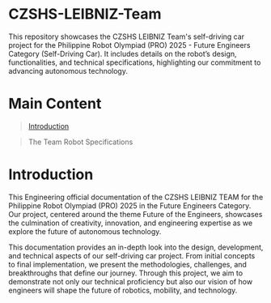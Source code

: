 # CZSHS-LEIBNIZ-Team
This repository showcases the CZSHS LEIBNIZ Team's self-driving car project for the Philippine Robot Olympiad (PRO) 2025 - Future Engineers Category (Self-Driving Car). It includes details on the robot’s design, functionalities, and technical specifications, highlighting our commitment to advancing autonomous technology. 

# Main Content
>[Introduction](https://github.com/Sharmainne/CZSHS-LEIBNIZ-Team#introduction)

>The Team
>Robot Specifications
>
 

# Introduction
This Engineering official documentation of the CZSHS LEIBNIZ TEAM for the Philippine Robot Olympiad (PRO) 2025 in the Future Engineers Category. Our project, centered around the theme Future of the Engineers, showcases the culmination of creativity, innovation, and engineering expertise as we explore the future of autonomous technology.

This documentation provides an in-depth look into the design, development, and technical aspects of our self-driving car project. From initial concepts to final implementation, we present the methodologies, challenges, and breakthroughs that define our journey. Through this project, we aim to demonstrate not only our technical proficiency but also our vision of how engineers will shape the future of robotics, mobility, and technology.


  
